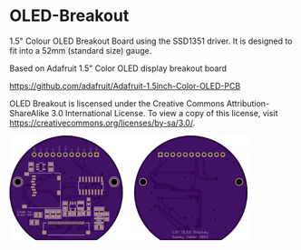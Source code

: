 # OLED-Breakout
1.5" Colour OLED Breakout Board using the SSD1351 driver. It is designed to fit into a 52mm (standard size) gauge.

Based on Adafruit 1.5" Color OLED display breakout board

https://github.com/adafruit/Adafruit-1.5inch-Color-OLED-PCB

OLED Breakout is liscensed under the Creative Commons Attribution-ShareAlike 3.0 International License. To view a
copy of this license, visit https://creativecommons.org/licenses/by-sa/3.0/.




![OLED Breakout](https://github.com/sammy-jaber/OLED-Breakout/blob/main/board.png)
